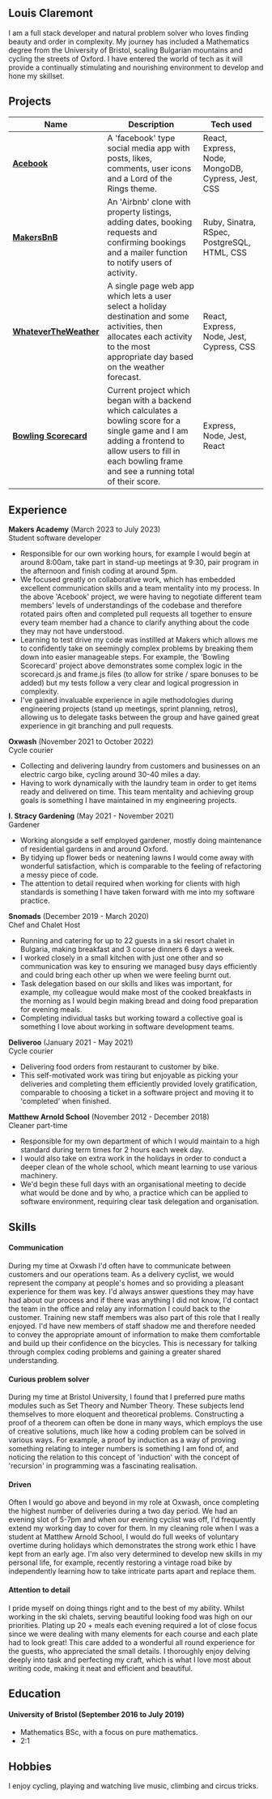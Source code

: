 ## Louis Claremont

I am a full stack developer and natural problem solver who loves finding beauty and order in complexity. My journey has included a Mathematics degree from the University of Bristol, scaling Bulgarian mountains and cycling the streets of Oxford. I have entered the world of tech as it will provide a continually stimulating and nourishing environment to develop and hone my skillset.

## Projects
[**Acebook**]: https://github.com/lplclaremont/trelloship_of_the_string
[**MakersBnB**]: https://github.com/lplclaremont/makersbnb
[**WhateverTheWeather**]: https://github.com/lplclaremont/ep3-raining-mern
[**Bowling Scorecard**]: https://github.com/lplclaremont/bowling-scorecard


| Name                         | Description                                            | Tech used                 |
| ---------------------------- | ------------------------------------------------------ | -------------------------- |
| [**Acebook**]                | A 'facebook' type social media app with posts, likes, comments, user icons and a Lord of the Rings theme. | React, Express, Node, MongoDB, Cypress, Jest, CSS   |
| [**MakersBnB**]              | An 'Airbnb' clone with property listings, adding dates, booking requests and confirming bookings and a mailer function to notify users of activity.                                      | Ruby, Sinatra, RSpec, PostgreSQL, HTML, CSS                       |
| [**WhateverTheWeather**]     | A single page web app which lets a user select a holiday destination and some activities, then allocates each activity to the most appropriate day based on the weather forecast.                                      | React, Express, Node, Jest, Cypress, CSS                       |
| [**Bowling Scorecard**]      | Current project which began with a backend which calculates a bowling score for a single game and I am adding a frontend to allow users to fill in each bowling frame and see a running total of their score. | Express, Node, Jest, React |

## Experience

**Makers Academy** (March 2023 to July 2023)  
Student software developer

- Responsible for our own working hours, for example I would begin at around 8:00am, take part in stand-up meetings at 9:30, pair program in the afternoon and finish coding at around 5pm.
- We focused greatly on collaborative work, which has embedded excellent communication skills and a team mentality into my process. In the above 'Acebook' project, we were having to negotiate different team members' levels of understandings of the codebase and therefore rotated pairs often and completed pull requests all together to ensure every team member had a chance to clarify anything about the code they may not have understood.
- Learning to test drive my code was instilled at Makers which allows me to confidently take on seemingly complex problems by breaking them down into easier manageable steps. For example, the 'Bowling Scorecard' project above demonstrates some complex logic in the scorecard.js and frame.js files (to allow for strike / spare bonuses to be added) but my tests follow a very clear and logical progression in complexity.
- I've gained invaluable experience in agile methodologies during engineering projects (stand up meetings, sprint planning, retros), allowing us to delegate tasks between the group and have gained great experience in git branching and pull requests.

**Oxwash** (November 2021 to October 2022)  
Cycle courier

- Collecting and delivering laundry from customers and businesses on an electric cargo bike, cycling around 30-40 miles a day.
- Having to work dynamically with the laundry team in order to get items ready and delivered on time. This team mentality and achieving group goals is something I have maintained in my engineering projects.

**I. Stracy Gardening** (May 2021 - November 2021)  
Gardener

- Working alongside a self employed gardener, mostly doing maintenance of residential gardens in and around Oxford.
- By tidying up flower beds or neatening lawns I would come away with wonderful satisfaction, which is comparable to the feeling of refactoring a messy piece of code.
- The attention to detail required when working for clients with high standards is something I have taken forward with me into my software practice.

**Snomads** (December 2019 - March 2020)    
Chef and Chalet Host

- Running and catering for up to 22 guests in a ski resort chalet in Bulgaria, making breakfast and 3 course dinners 6 days a week.
- I worked closely in a small kitchen with just one other and so communication was key to ensuring we managed busy days efficiently and could bring each other up when we were feeling burnt out.
- Task delegation based on our skills and likes was important, for example, my colleague would make most of the cooked breakfasts in the morning as I would begin making bread and doing food preparation for evening meals.
- Completing individual tasks but working toward a collective goal is something I love about working in software development teams.

**Deliveroo** (January 2021 - May 2021)     
Cycle courier

- Delivering food orders from restaurant to customer by bike.
- This self-motivated work was tiring but enjoyable as picking your deliveries and completing them efficiently provided lovely gratification, comparable to choosing a ticket in a software project and moving it to 'completed' when finished.

**Matthew Arnold School** (November 2012 - December 2018)      
Cleaner part-time

- Responsible for my own department of which I would maintain to a high standard during term times for 2 hours each week day.
- I would also take on extra work in the holidays in order to conduct a deeper clean of the whole school, which meant learning to use various machinery.
- We'd begin these full days with an organisational meeting to decide what would be done and by who, a practice which can be applied to software environment, requiring clear task delegation and organisation.

## Skills

#### Communication
During my time at Oxwash I'd often have to communicate between customers and our operations team. As a delivery cyclist, we would represent the company at people's homes and so providing a pleasant experience for them was key. I'd always answer questions they may have had about our process and if there was anything I did not know, I'd contact the team in the office and relay any information I could back to the customer. Training new staff members was also part of this role that I really enjoyed. I'd have new members of staff shadow me and therefore needed to convey the appropriate amount of information to make them comfortable and build up their confidence on the bicycles. This is necessary for talking through complex coding problems and gaining a greater shared understanding.

#### Curious problem solver
During my time at Bristol University, I found that I preferred pure maths modules such as Set Theory and Number Theory. These subjects lend themselves to more eloquent and theoretical problems. Constructing a proof of a theorem can often be done in many ways, which employs the use of creative solutions, much like how a coding problem can be solved in various ways. For example, a proof by induction as a way of proving something relating to integer numbers is something I am fond of, and noticing the relation to this concept of 'induction' with the concept of 'recursion' in programming was a fascinating realisation.

#### Driven
Often I would go above and beyond in my role at Oxwash, once completing the highest number of deliveries during a two day period. We had an evening slot of 5-7pm and when our evening cyclist was off, I'd frequently extend my working day to cover for them.
In my cleaning role when I was a student at Matthew Arnold School, I would do full weeks of voluntary overtime during holidays which demonstrates the strong work ethic I have kept from an early age.
I'm also very determined to develop new skills in my personal life, for example, recently restoring a vintage road bike by independently learning how to take intricate parts apart and replace them.

#### Attention to detail
I pride myself on doing things right and to the best of my ability. Whilst working in the ski chalets, serving beautiful looking food was high on our priorities. Plating up 20 + meals each evening required a lot of close focus since we were dealing with many elements for each course and each plate had to look great! This care added to a wonderful all round experience for the guests, who appreciated the small details. I thoroughly enjoy delving deeply into task and perfecting my craft, which is what I love most about writing code, making it neat and efficient and beautiful.

## Education

#### University of Bristol (September 2016 to July 2019)

- Mathematics BSc, with a focus on pure mathematics.
- 2:1

## Hobbies
I enjoy cycling, playing and watching live music, climbing and circus tricks.
